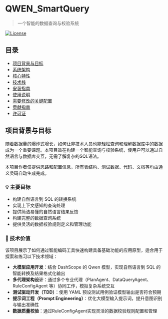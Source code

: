 # QWEN_SmartQuery

> 一个智能的数据查询与校验系统

[![License](https://img.shields.io/badge/license-MIT-blue.svg)](LICENSE)

## 目录

- [项目背景与目标](#项目背景与目标)
- [系统架构](#系统架构)
- [核心特性](#核心特性)
- [技术栈](#技术栈)
- [安装指南](#安装指南)
- [使用说明](#使用说明)
- [需要修改的关键配置](#需要修改的关键配置)
- [贡献指南](#贡献指南)
- [许可证](#许可证)

## 项目背景与目标

随着数据量的爆炸式增长，如何让非技术人员也能轻松查询和理解数据库中的数据成为一个重要课题。本项目旨在构建一个智能查询与校验系统，使用户可以通过自然语言与数据库交互，无需了解复杂的SQL语法。

本项目作者仅提供思路和配置信息，所有表结构、测试数据、代码、文档等均由通义灵码自动生成完成。

### 💡 主要目标

- 构建自然语言到 SQL 的转换系统
- 实现上下文感知的查询处理
- 提供简洁易懂的自然语言结果反馈
- 构建完整的数据查询系统
- 提供灵活的数据校验规则定义和管理功能

### 🧠 技术价值

该项目展示了如何通过智能编码工具快速构建具备基础功能的应用原型，适合用于探索和练习以下技术领域：

- **大模型应用开发**：结合 DashScope 的 Qwen 模型，实现自然语言到 SQL 的智能转换及结果格式化输出
- **多代理架构设计**：通过多个专业代理（PlanAgent、DataQueryAgent、RuleConfigAgent 等）协同工作，模拟复杂系统交互
- **测试驱动开发（TDD）**：使用 YAML 预设测试用例验证模型输出是否符合预期
- **提示词工程（Prompt Engineering）**：优化大模型输入提示词，提升意图识别与输出准确性
- **数据质量校验**：通过RuleConfigAgent实现灵活的数据校验规则配置和管理